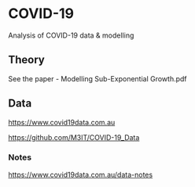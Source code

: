 # COVID-19

Analysis of COVID-19 data &amp; modelling

## Theory

See the paper - Modelling Sub-Exponential Growth.pdf

## Data

https://www.covid19data.com.au

https://github.com/M3IT/COVID-19_Data

### Notes

https://www.covid19data.com.au/data-notes
